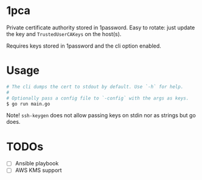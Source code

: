 # 1pca
Private certificate authority stored in 1password. Easy to rotate: just update the key and `TrustedUserCAKeys` on the host(s).

Requires keys stored in 1password and the cli option enabled.

# Usage

````sh
# The cli dumps the cert to stdout by default. Use `-h` for help.
#
# Optionally pass a config file to `-config` with the args as keys. 
$ go run main.go
````

Note! `ssh-keygen` does not allow passing keys on stdin nor as strings but go does.

# TODOs
- [ ] Ansible playbook
- [ ] AWS KMS support
